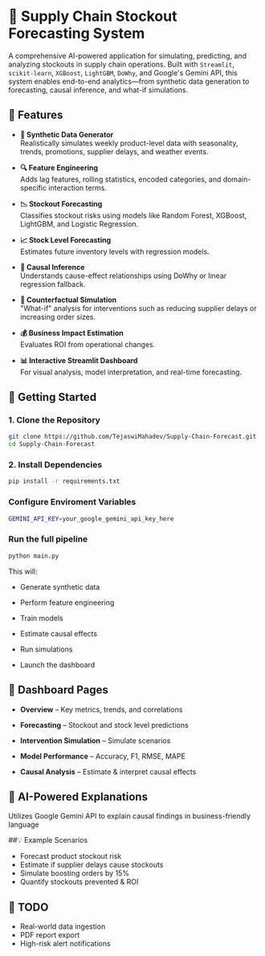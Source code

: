 # 🚚 Supply Chain Stockout Forecasting System

A comprehensive AI-powered application for simulating, predicting, and analyzing stockouts in supply chain operations. Built with `Streamlit`, `scikit-learn`, `XGBoost`, `LightGBM`, `DoWhy`, and Google's Gemini API, this system enables end-to-end analytics—from synthetic data generation to forecasting, causal inference, and what-if simulations.


## 🔧 Features

- **🧪 Synthetic Data Generator**  
  Realistically simulates weekly product-level data with seasonality, trends, promotions, supplier delays, and weather events.

- **🔍 Feature Engineering**  
  Adds lag features, rolling statistics, encoded categories, and domain-specific interaction terms.

- **📉 Stockout Forecasting**  
  Classifies stockout risks using models like Random Forest, XGBoost, LightGBM, and Logistic Regression.

- **📈 Stock Level Forecasting**  
  Estimates future inventory levels with regression models.

- **🧠 Causal Inference**  
  Understands cause-effect relationships using DoWhy or linear regression fallback.

- **🔄 Counterfactual Simulation**  
  "What-if" analysis for interventions such as reducing supplier delays or increasing order sizes.

- **💰 Business Impact Estimation**  
  Evaluates ROI from operational changes.

- **📊 Interactive Streamlit Dashboard**  
  For visual analysis, model interpretation, and real-time forecasting.



## 🚀 Getting Started

### 1. Clone the Repository

```bash
git clone https://github.com/TejaswiMahadev/Supply-Chain-Forecast.git
cd Supply-Chain-Forecast
```

### 2. Install Dependencies

```bash
pip install -r requirements.txt
```

### Configure Enviroment Variables

```bash
GEMINI_API_KEY=your_google_gemini_api_key_here
```

### Run the full pipeline

```bash
python main.py
```

This will:

- Generate synthetic data

- Perform feature engineering

- Train models

- Estimate causal effects

- Run simulations

- Launch the dashboard

## 🧭 Dashboard Pages
- **Overview** – Key metrics, trends, and correlations

- **Forecasting** – Stockout and stock level predictions

- **Intervention Simulation** – Simulate scenarios

- **Model Performance** – Accuracy, F1, RMSE, MAPE

- **Causal Analysis** – Estimate & interpret causal effects

## 🤖 AI-Powered Explanations
Utilizes Google Gemini API to explain causal findings in business-friendly language 

##💡 Example Scenarios
- Forecast product stockout risk
- Estimate if supplier delays cause stockouts
- Simulate boosting orders by 15%
- Quantify stockouts prevented & ROI

## 📌 TODO
-  Real-world data ingestion
-  PDF report export
-  High-risk alert notifications




